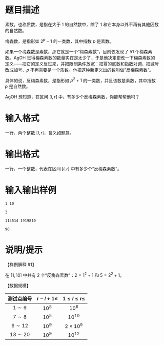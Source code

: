 # 题目描述

素数，也称质数，是指在大于 $1$ 的自然数中，除了 $1$ 和它本身以外不再有其他因数的自然数。

梅森数，是指形如 $2^p-1$ 的一类数，其中指数 $p$ 是素数。

如果一个梅森数是素数，那它就是一个“梅森素数”，目前仅发现了 $51$ 个梅森素数。AgOH 觉得梅森素数的数量实在是太少了，于是他决定更改一下梅森素数的定义——把它的定义反过来，并把限制条件放宽：把幂的底数和指数对调、把减号改成加号、$p$ 不再需要是一个质数。他把这种新定义出的数叫做“反梅森素数”。

具体的说，反梅森素数，是指形如 $p^2+1$ 的一类数，并且该数是素数，其中指数 $p$ 是自然数。

AgOH 想知道，在区间 $[l,r]$ 中，有多少个反梅森素数，你能帮帮他吗？

# 输入格式

一行，两个整数 $[l,r]$，含义如题意。

# 输出格式

一行，一个整数，代表在区间 $[l,r]$ 中有多少个“反梅森素数”。

# 输入输出样例

```input1
1 10
```

```output1
2
```

```input2
114514 1919810
```

```output2
98
```

# 说明/提示

【样例解释 #1】

在 $[1,10]$ 中共有 $2$ 个“反梅森素数”：$2 = 1^2+1$ 和 $5 = 2^2+1$。

【数据规模】

|  测试点编号  | $r-l+1 \leq$ | $1 \leq l \leq r \leq$ |
| :----------: | :----------: | :--------------------: |
|  $1 \sim 6$  |   ${10}^5$   |        ${10}^9$        |
|  $7 \sim 8$  |   ${10}^5$   |      ${10}^{10}$       |
| $9 \sim 12$  |   ${10}^9$   |  $2 \times {10}^{9}$   |
| $13 \sim 20$ |   ${10}^9$   |      ${10}^{12}$       |
